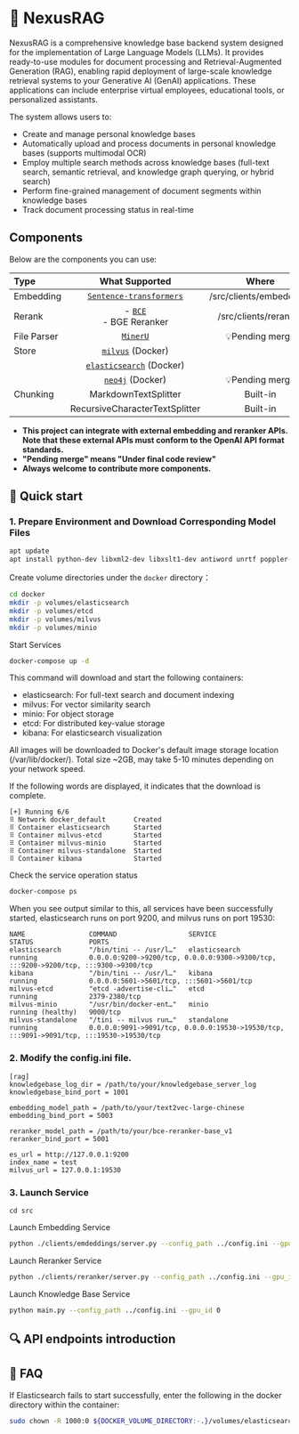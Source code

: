 # 🚀 NexusRAG
NexusRAG is a comprehensive knowledge base backend system designed for the implementation of Large Language Models (LLMs). 
It provides ready-to-use modules for document processing and Retrieval-Augmented Generation (RAG), enabling rapid deployment of large-scale knowledge retrieval systems to your Generative AI (GenAI) applications. 
These applications can include enterprise virtual employees, educational tools, or personalized assistants.

The system allows users to: 
- Create and manage personal knowledge bases
- Automatically upload and process documents in personal knowledge bases (supports multimodal OCR)
- Employ multiple search methods across knowledge bases (full-text search, semantic retrieval, and knowledge graph querying, or hybrid search)
- Perform fine-grained management of document segments within knowledge bases
- Track document processing status in real-time

## Components

Below are the components you can use:

| Type        |                                                                                          What Supported                                                                                          |          Where          |
|:------------|:------------------------------------------------------------------------------------------------------------------------------------------------------------------------------------------------:|:-----------------------:|
| Embedding   |                                                       [`Sentence-transformers`](https://huggingface.co/GanymedeNil/text2vec-large-chinese)                                                       | /src/clients/embeddings |
| Rerank      |                                                      - [`BCE`](https://huggingface.co/maidalun1020/bce-reranker-base_v1)<br>- BGE Reranker                                                       |  /src/clients/reranker  |
| File Parser |                                                                        [`MinerU`](https://github.com/opendatalab/MinerU)                                                                         |     💡Pending merge     |
| Store       |                                                                     [`milvus`](https://github.com/milvus-io/milvus) (Docker)                                                                     |                         |
|             |                                                              [`elasticsearch`](https://github.com/elastic/elasticsearch)   (Docker)                                                              |                         |
|             |                                                                         [`neo4j`](https://neo4j.com/)           (Docker)                                                                         |     💡Pending merge     |
| Chunking    |                                                                                       MarkdownTextSplitter                                                                                       |        Built-in         |
|             |                                                                                  RecursiveCharacterTextSplitter                                                                                  |        Built-in         |
- **This project can integrate with external embedding and reranker APIs. Note that these external APIs must conform to the OpenAI API format standards.**
- **"Pending merge" means "Under final code review"**
- **Always welcome to contribute more components.**



## 📌 Quick start

### 1. Prepare Environment and Download Corresponding Model Files
```bash
apt update
apt install python-dev libxml2-dev libxslt1-dev antiword unrtf poppler-utils pstotext tesseract-ocr flac ffmpeg lame libmad0 libsox-fmt-mp3 sox libjpeg-dev swig libpulse-dev
```
Create volume directories under the `docker` directory：
```bash
cd docker
mkdir -p volumes/elasticsearch
mkdir -p volumes/etcd
mkdir -p volumes/milvus
mkdir -p volumes/minio
```
Start Services
```bash
docker-compose up -d
```
This command will download and start the following containers:

- elasticsearch: For full-text search and document indexing
- milvus: For vector similarity search
- minio: For object storage
- etcd: For distributed key-value storage
- kibana: For elasticsearch visualization

All images will be downloaded to Docker's default image storage location (/var/lib/docker/). Total size ~2GB, may take 5-10 minutes depending on your network speed.

If the following words are displayed, it indicates that the download is complete.
```
[+] Running 6/6
⠿ Network docker_default       Created
⠿ Container elasticsearch      Started
⠿ Container milvus-etcd        Started
⠿ Container milvus-minio       Started
⠿ Container milvus-standalone  Started
⠿ Container kibana             Started
```
Check the service operation status
```bash
docker-compose ps
```
When you see output similar to this, all services have been successfully started, 
elasticsearch runs on port 9200, and milvus runs on port 19530:
```
NAME                COMMAND                  SERVICE             STATUS              PORTS
elasticsearch       "/bin/tini -- /usr/l…"   elasticsearch       running             0.0.0.0:9200->9200/tcp, 0.0.0.0:9300->9300/tcp, :::9200->9200/tcp, :::9300->9300/tcp
kibana              "/bin/tini -- /usr/l…"   kibana              running             0.0.0.0:5601->5601/tcp, :::5601->5601/tcp
milvus-etcd         "etcd -advertise-cli…"   etcd                running             2379-2380/tcp
milvus-minio        "/usr/bin/docker-ent…"   minio               running (healthy)   9000/tcp
milvus-standalone   "/tini -- milvus run…"   standalone          running             0.0.0.0:9091->9091/tcp, 0.0.0.0:19530->19530/tcp, :::9091->9091/tcp, :::19530->19530/tcp
```
### 2. Modify the config.ini file.

```
[rag]
knowledgebase_log_dir = /path/to/your/knowledgebase_server_log
knowledgebase_bind_port = 1001

embedding_model_path = /path/to/your/text2vec-large-chinese
embedding_bind_port = 5003

reranker_model_path = /path/to/your/bce-reranker-base_v1
reranker_bind_port = 5001

es_url = http://127.0.0.1:9200
index_name = test
milvus_url = 127.0.0.1:19530
```
### 3. Launch Service
```
cd src
```
Launch Embedding Service
```bash
python ./clients/emdeddings/server.py --config_path ../config.ini --gpu_id 0
```
Launch Reranker Service
```bash
python ./clients/reranker/server.py --config_path ../config.ini --gpu_id 0
```
Launch Knowledge Base Service
```bash
python main.py --config_path ../config.ini --gpu_id 0
```
## 🔍 API endpoints introduction




## 🔧 FAQ
If Elasticsearch fails to start successfully, enter the following in the docker directory within the container:
```bash
sudo chown -R 1000:0 ${DOCKER_VOLUME_DIRECTORY:-.}/volumes/elasticsearch
```
